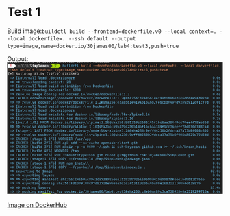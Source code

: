 # Test 1

Build image:`buildctl build --frontend=dockerfile.v0 --local context=. --local dockerfile=. --ssh default --output type=image,name=docker.io/30james00/lab4:test3,push=true`

Output:
![test3](screenshots/test3.png)

[Image on DockerHub](https://hub.docker.com/layers/30james00/lab4/test3/images/sha256-c4eb0ac89c3ca730925e6a1519299725ae9698d419e9987dfeee16e9b82b76e5?context=repo)
